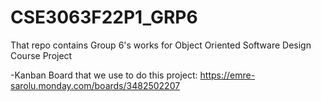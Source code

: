 # CSE3063F22P1_GRP6
That repo contains Group 6's works for Object Oriented Software Design Course Project

-Kanban Board that we use to do this project:
https://emre-sarolu.monday.com/boards/3482502207
